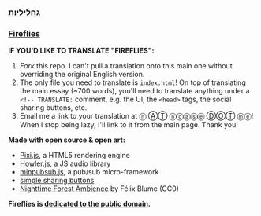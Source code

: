 ### [גחליליות](http://taleinat.github.io/fireflies/)

### [Fireflies](http://ncase.me/fireflies/)

**IF YOU'D LIKE TO TRANSLATE "FIREFLIES":**

1. *Fork* this repo.
I can't pull a translation onto this main one without overriding the original English version.
2. The only file you need to translate is `index.html`!
On top of translating the main essay (~700 words),
you'll need to translate anything under a `<!-- TRANSLATE:` comment,
e.g. the UI, the `<head>` tags, the social sharing buttons, etc.
3. Email me a link to your translation at ⓝ ⒶⓉ ⓝⓒⓐⓢⓔ ⒹⓄⓉ ⓜⓔ!
When I stop being lazy, I'll link to it from the main page. Thank you!

**Made with open source & open art:**

- [Pixi.js](http://www.pixijs.com/), a HTML5 rendering engine
- [Howler.js](https://howlerjs.com/), a JS audio library 
- [minpubsub.js](https://github.com/daniellmb/MinPubSub), a pub/sub micro-framework
- [simple sharing buttons](https://simplesharingbuttons.com/)
- [Nighttime Forest Ambience](https://www.freesound.org/people/felix.blume/sounds/328293/) by Félix Blume (CC0)
 
**Fireflies is [dedicated to the public domain](http://creativecommons.org/publicdomain/zero/1.0/).**